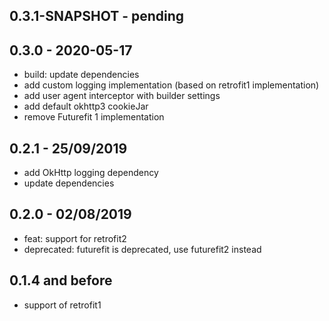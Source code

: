 
## 0.3.1-SNAPSHOT - pending

## 0.3.0 - 2020-05-17

*	build: update dependencies
*	add custom logging implementation (based on retrofit1 implementation)
*	add user agent interceptor with builder settings
*	add default okhttp3 cookieJar
*	remove Futurefit 1 implementation

## 0.2.1 - 25/09/2019

*	add OkHttp logging dependency
*	update dependencies

## 0.2.0 - 02/08/2019

*	feat: support for retrofit2
*	deprecated: futurefit is deprecated, use futurefit2 instead

## 0.1.4 and before

*	support of retrofit1


